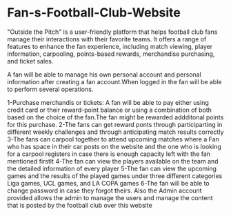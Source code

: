 # Fan-s-Football-Club-Website
"Outside the Pitch" is a user-friendly platform that helps football club fans manage their interactions with their favorite teams. It offers a range of features to enhance the fan experience, including match viewing, player information, carpooling, points-based rewards, merchandise purchasing, and ticket sales.

A fan will be able to manage his own personal account and personal information after creating a fan account.When logged in the fan will be able to perform several operations.

1-Purchase merchandis or tickets: A fan will be able to pay either using credit card or their reward-point balance or using a combination of both based on the choice of the fan.The fan might be rewarded addditonal points for this purchase.
2-The fans can get reward ponts through participarting in different weekly challenges and through anticipating match results correctly
3-The fans can carpool together to attend upcoming matches where a Fan who has space in their car posts on the website and the one who is looking for a carpool registers in case there is enough capacity left with the fan mentioned firstlt
4-The fan can view the players available on the team and the detailed information of every player
5-The fan can view the upcoming games and the results of the played games under three different categories Liga games, UCL games, and LA COPA games
6-The fan will be able to change password in case they forgot theirs.
Also the Admin account provided allows the admin to manage the users and manage the content that is posted by the football club over this website
